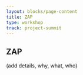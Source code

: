 ```yaml
---
layout: blocks/page-content
title: ZAP
type: workshop
track: project-summit
---
```


## ZAP

(add details, why, what, who)
